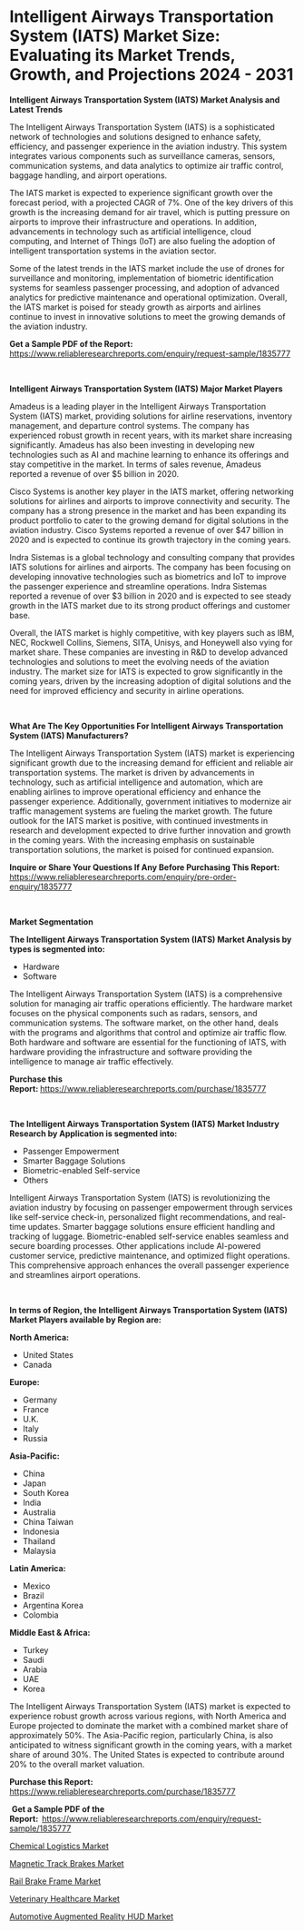 <p><h1>Intelligent Airways Transportation System (IATS) Market Size: Evaluating its Market Trends, Growth, and Projections 2024 - 2031</h1></p><p><strong>Intelligent Airways Transportation System (IATS) Market Analysis and Latest Trends</strong></p>
<p><p>The Intelligent Airways Transportation System (IATS) is a sophisticated network of technologies and solutions designed to enhance safety, efficiency, and passenger experience in the aviation industry. This system integrates various components such as surveillance cameras, sensors, communication systems, and data analytics to optimize air traffic control, baggage handling, and airport operations.</p><p>The IATS market is expected to experience significant growth over the forecast period, with a projected CAGR of 7%. One of the key drivers of this growth is the increasing demand for air travel, which is putting pressure on airports to improve their infrastructure and operations. In addition, advancements in technology such as artificial intelligence, cloud computing, and Internet of Things (IoT) are also fueling the adoption of intelligent transportation systems in the aviation sector.</p><p>Some of the latest trends in the IATS market include the use of drones for surveillance and monitoring, implementation of biometric identification systems for seamless passenger processing, and adoption of advanced analytics for predictive maintenance and operational optimization. Overall, the IATS market is poised for steady growth as airports and airlines continue to invest in innovative solutions to meet the growing demands of the aviation industry.</p></p>
<p><strong>Get a Sample PDF of the Report:&nbsp;</strong> <a href="https://www.reliableresearchreports.com/enquiry/request-sample/1835777">https://www.reliableresearchreports.com/enquiry/request-sample/1835777</a></p>
<p>&nbsp;</p>
<p><strong>Intelligent Airways Transportation System (IATS) Major Market Players</strong></p>
<p><p>Amadeus is a leading player in the Intelligent Airways Transportation System (IATS) market, providing solutions for airline reservations, inventory management, and departure control systems. The company has experienced robust growth in recent years, with its market share increasing significantly. Amadeus has also been investing in developing new technologies such as AI and machine learning to enhance its offerings and stay competitive in the market. In terms of sales revenue, Amadeus reported a revenue of over $5 billion in 2020.</p><p>Cisco Systems is another key player in the IATS market, offering networking solutions for airlines and airports to improve connectivity and security. The company has a strong presence in the market and has been expanding its product portfolio to cater to the growing demand for digital solutions in the aviation industry. Cisco Systems reported a revenue of over $47 billion in 2020 and is expected to continue its growth trajectory in the coming years.</p><p>Indra Sistemas is a global technology and consulting company that provides IATS solutions for airlines and airports. The company has been focusing on developing innovative technologies such as biometrics and IoT to improve the passenger experience and streamline operations. Indra Sistemas reported a revenue of over $3 billion in 2020 and is expected to see steady growth in the IATS market due to its strong product offerings and customer base.</p><p>Overall, the IATS market is highly competitive, with key players such as IBM, NEC, Rockwell Collins, Siemens, SITA, Unisys, and Honeywell also vying for market share. These companies are investing in R&D to develop advanced technologies and solutions to meet the evolving needs of the aviation industry. The market size for IATS is expected to grow significantly in the coming years, driven by the increasing adoption of digital solutions and the need for improved efficiency and security in airline operations.</p></p>
<p>&nbsp;</p>
<p><strong>What Are The Key Opportunities For Intelligent Airways Transportation System (IATS) Manufacturers?</strong></p>
<p><p>The Intelligent Airways Transportation System (IATS) market is experiencing significant growth due to the increasing demand for efficient and reliable air transportation systems. The market is driven by advancements in technology, such as artificial intelligence and automation, which are enabling airlines to improve operational efficiency and enhance the passenger experience. Additionally, government initiatives to modernize air traffic management systems are fueling the market growth. The future outlook for the IATS market is positive, with continued investments in research and development expected to drive further innovation and growth in the coming years. With the increasing emphasis on sustainable transportation solutions, the market is poised for continued expansion.</p></p>
<p><strong>Inquire or Share Your Questions If Any Before Purchasing This Report:</strong> <a href="https://www.reliableresearchreports.com/enquiry/pre-order-enquiry/1835777">https://www.reliableresearchreports.com/enquiry/pre-order-enquiry/1835777</a></p>
<p>&nbsp;</p>
<p><strong>Market Segmentation</strong></p>
<p><strong>The Intelligent Airways Transportation System (IATS) Market Analysis by types is segmented into:</strong></p>
<p><ul><li>Hardware</li><li>Software</li></ul></p>
<p><p>The Intelligent Airways Transportation System (IATS) is a comprehensive solution for managing air traffic operations efficiently. The hardware market focuses on the physical components such as radars, sensors, and communication systems. The software market, on the other hand, deals with the programs and algorithms that control and optimize air traffic flow. Both hardware and software are essential for the functioning of IATS, with hardware providing the infrastructure and software providing the intelligence to manage air traffic effectively.</p></p>
<p><strong>Purchase this Report:&nbsp;</strong><a href="https://www.reliableresearchreports.com/purchase/1835777">https://www.reliableresearchreports.com/purchase/1835777</a></p>
<p>&nbsp;</p>
<p><strong>The Intelligent Airways Transportation System (IATS) Market Industry Research by Application is segmented into:</strong></p>
<p><ul><li>Passenger Empowerment</li><li>Smarter Baggage Solutions</li><li>Biometric-enabled Self-service</li><li>Others</li></ul></p>
<p><p>Intelligent Airways Transportation System (IATS) is revolutionizing the aviation industry by focusing on passenger empowerment through services like self-service check-in, personalized flight recommendations, and real-time updates. Smarter baggage solutions ensure efficient handling and tracking of luggage. Biometric-enabled self-service enables seamless and secure boarding processes. Other applications include AI-powered customer service, predictive maintenance, and optimized flight operations. This comprehensive approach enhances the overall passenger experience and streamlines airport operations.</p></p>
<p>&nbsp;</p>
<p><strong>In terms of Region, the Intelligent Airways Transportation System (IATS) Market Players available by Region are:</strong></p>
<p>
    <p> <strong> North America: </strong>
        <ul>
            <li>United States</li>
            <li>Canada</li>
        </ul>
        </p> 
    <p> <strong> Europe: </strong>
        <ul>
            <li>Germany</li>
            <li>France</li>
            <li>U.K.</li>
            <li>Italy</li>
            <li>Russia</li>
        </ul>
        </p> 
    <p> <strong> Asia-Pacific: </strong>
        <ul>
            <li>China</li>
            <li>Japan</li>
            <li>South Korea</li>
            <li>India</li>
            <li>Australia</li>
            <li>China Taiwan</li>
            <li>Indonesia</li>
            <li>Thailand</li>
            <li>Malaysia</li>
        </ul>
        </p> 
    <p> <strong> Latin America: </strong>
        <ul>
            <li>Mexico</li>
            <li>Brazil</li>
            <li>Argentina Korea</li>
            <li>Colombia</li>
        </ul>
        </p> 
    <p> <strong> Middle East & Africa: </strong>
        <ul>
            <li>Turkey</li>
            <li>Saudi</li>
            <li>Arabia</li>
            <li>UAE</li>
            <li>Korea</li>
        </ul>
    </p>
    </p>
<p><p>The Intelligent Airways Transportation System (IATS) market is expected to experience robust growth across various regions, with North America and Europe projected to dominate the market with a combined market share of approximately 50%. The Asia-Pacific region, particularly China, is also anticipated to witness significant growth in the coming years, with a market share of around 30%. The United States is expected to contribute around 20% to the overall market valuation.</p></p>
<p><strong>Purchase this Report: </strong><a href="https://www.reliableresearchreports.com/purchase/1835777">https://www.reliableresearchreports.com/purchase/1835777</a></p>
<p>&nbsp;<strong>Get a Sample PDF of the Report:&nbsp;&nbsp;</strong><a href="https://www.reliableresearchreports.com/enquiry/request-sample/1835777">https://www.reliableresearchreports.com/enquiry/request-sample/1835777</a></p>
<p><strong></strong></p>
<p><p><a href="https://medium.com/@samirmayert64/chemical-logistics-market-comprehensive-assessment-by-type-application-and-geography-e187957e70c0">Chemical Logistics Market</a></p><p><a href="https://issuu.com/reportprime-2/docs/magnetic-track-brakes-market-size-2030.pptx">Magnetic Track Brakes Market</a></p><p><a href="https://issuu.com/reportprime-2/docs/rail-brake-frame-market-size-2030.pptx">Rail Brake Frame Market</a></p><p><a href="https://medium.com/@boristurner9889/veterinary-healthcare-market-size-cagr-trends-2024-2030-c3966f1b6cfa">Veterinary Healthcare Market</a></p><p><a href="https://medium.com/@thomasking867/automotive-augmented-reality-hud-market-share-evolution-and-market-growth-trends-2024-2031-486bca35dcfa">Automotive Augmented Reality HUD Market</a></p></p>